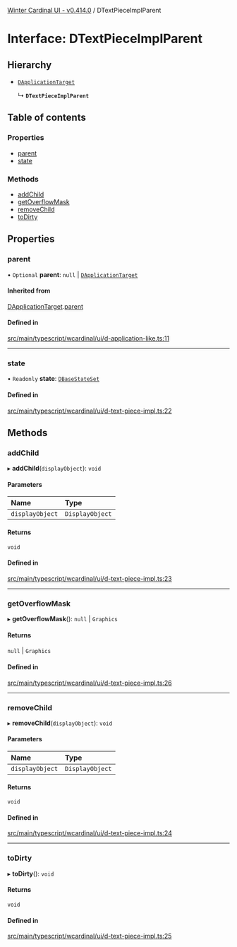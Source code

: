 [Winter Cardinal UI - v0.414.0](../index.md) / DTextPieceImplParent

# Interface: DTextPieceImplParent

## Hierarchy

- [`DApplicationTarget`](DApplicationTarget.md)

  ↳ **`DTextPieceImplParent`**

## Table of contents

### Properties

- [parent](DTextPieceImplParent.md#parent)
- [state](DTextPieceImplParent.md#state)

### Methods

- [addChild](DTextPieceImplParent.md#addchild)
- [getOverflowMask](DTextPieceImplParent.md#getoverflowmask)
- [removeChild](DTextPieceImplParent.md#removechild)
- [toDirty](DTextPieceImplParent.md#todirty)

## Properties

### parent

• `Optional` **parent**: ``null`` \| [`DApplicationTarget`](DApplicationTarget.md)

#### Inherited from

[DApplicationTarget](DApplicationTarget.md).[parent](DApplicationTarget.md#parent)

#### Defined in

[src/main/typescript/wcardinal/ui/d-application-like.ts:11](https://github.com/winter-cardinal/winter-cardinal-ui/blob/v0.414.0/src/main/typescript/wcardinal/ui/d-application-like.ts#L11)

___

### state

• `Readonly` **state**: [`DBaseStateSet`](DBaseStateSet.md)

#### Defined in

[src/main/typescript/wcardinal/ui/d-text-piece-impl.ts:22](https://github.com/winter-cardinal/winter-cardinal-ui/blob/v0.414.0/src/main/typescript/wcardinal/ui/d-text-piece-impl.ts#L22)

## Methods

### addChild

▸ **addChild**(`displayObject`): `void`

#### Parameters

| Name | Type |
| :------ | :------ |
| `displayObject` | `DisplayObject` |

#### Returns

`void`

#### Defined in

[src/main/typescript/wcardinal/ui/d-text-piece-impl.ts:23](https://github.com/winter-cardinal/winter-cardinal-ui/blob/v0.414.0/src/main/typescript/wcardinal/ui/d-text-piece-impl.ts#L23)

___

### getOverflowMask

▸ **getOverflowMask**(): ``null`` \| `Graphics`

#### Returns

``null`` \| `Graphics`

#### Defined in

[src/main/typescript/wcardinal/ui/d-text-piece-impl.ts:26](https://github.com/winter-cardinal/winter-cardinal-ui/blob/v0.414.0/src/main/typescript/wcardinal/ui/d-text-piece-impl.ts#L26)

___

### removeChild

▸ **removeChild**(`displayObject`): `void`

#### Parameters

| Name | Type |
| :------ | :------ |
| `displayObject` | `DisplayObject` |

#### Returns

`void`

#### Defined in

[src/main/typescript/wcardinal/ui/d-text-piece-impl.ts:24](https://github.com/winter-cardinal/winter-cardinal-ui/blob/v0.414.0/src/main/typescript/wcardinal/ui/d-text-piece-impl.ts#L24)

___

### toDirty

▸ **toDirty**(): `void`

#### Returns

`void`

#### Defined in

[src/main/typescript/wcardinal/ui/d-text-piece-impl.ts:25](https://github.com/winter-cardinal/winter-cardinal-ui/blob/v0.414.0/src/main/typescript/wcardinal/ui/d-text-piece-impl.ts#L25)
